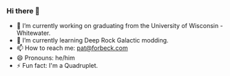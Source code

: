 ### Hi there 👋

- 🔭 I’m currently working on graduating from the University of Wisconsin - Whitewater.
- 🌱 I’m currently learning Deep Rock Galactic modding.
- 📫 How to reach me: pat@forbeck.com
- 😄 Pronouns: he/him
- ⚡ Fun fact: I'm a Quadruplet.
<!--
**pforbeck/pforbeck** is a ✨ _special_ ✨ repository because its `README.md` (this file) appears on your GitHub profile.

Here are some ideas to get you started:

- 🔭 I’m currently working on ...
- 🌱 I’m currently learning ...
- 👯 I’m looking to collaborate on ...
- 🤔 I’m looking for help with ...
- 💬 Ask me about ...
- 📫 How to reach me: ...
- 😄 Pronouns: ...
- ⚡ Fun fact: ...
-->
